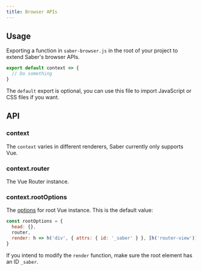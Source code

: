 ```yaml
---
title: Browser APIs
---
```


## Usage

Exporting a function in `saber-browser.js` in the root of your project to extend Saber's browser APIs.

```js
export default context => {
  // Do something
}
```

The `default` export is optional, you can use this file to import JavaScript or CSS files if you want.

## API

### context

The `context` varies in different renderers, Saber currently only supports Vue.

### context.router

The Vue Router instance.

### context.rootOptions

The [options](https://vuejs.org/v2/api/#Options-Data) for root Vue instance. This is the default value:

```js
const rootOptions = {
  head: {},
  router,
  render: h => h('div', { attrs: { id: '_saber' } }, [h('router-view')])
}
```

If you intend to modify the `render` function, make sure the root element has an ID `_saber`.

